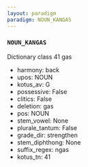 ```yaml
---
layout: paradigm
paradigm: NOUN_KANGAS
---
```

### ` NOUN_KANGAS `

Dictionary class 41 gas
* harmony: back
* upos: NOUN
* kotus_av: G
* possessive: False
* clitics: False
* deletion: gas
* pos: NOUN
* stem_vowel: None
* plurale_tantum: False
* grade_dir: strengthen
* stem_diphthong: None
* suffix_regex: ngas
* kotus_tn: 41
